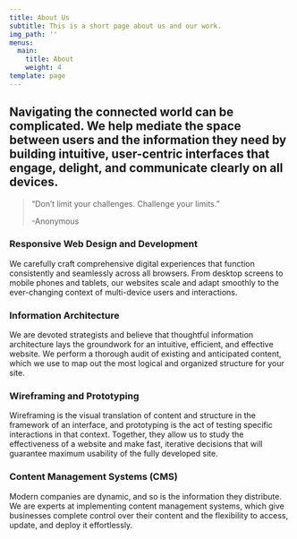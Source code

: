 ```yaml
---
title: About Us
subtitle: This is a short page about us and our work.
img_path: ''
menus:
  main:
    title: About
    weight: 4
template: page
---
```



## Navigating the connected world can be complicated. We help mediate the space between users and the information they need by building intuitive, user-centric interfaces that engage, delight, and communicate clearly on all devices.



> “Don’t limit your challenges. Challenge your limits.”
>
> \-Anonymous
>
>

### Responsive Web Design and Development

We carefully craft comprehensive digital experiences that function consistently and seamlessly across all browsers. From desktop screens to mobile phones and tablets, our websites scale and adapt smoothly to the ever-changing context of multi-device users and interactions.



### Information Architecture



We are devoted strategists and believe that thoughtful information architecture lays the groundwork for an intuitive, efficient, and effective website. We perform a thorough audit of existing and anticipated content, which we use to map out the most logical and organized structure for your site.



### Wireframing and Prototyping

Wireframing is the visual translation of content and structure in the framework of an interface, and prototyping is the act of testing specific interactions in that context. Together, they allow us to study the effectiveness of a website and make fast, iterative decisions that will guarantee maximum usability of the fully developed site.



### Content Management Systems (CMS)

Modern companies are dynamic, and so is the information they distribute. We are experts at implementing content management systems, which give businesses complete control over their content and the flexibility to access, update, and deploy it effortlessly.
